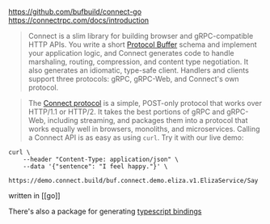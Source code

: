 https://github.com/bufbuild/connect-go
https://connectrpc.com/docs/introduction

> Connect is a slim library for building browser and gRPC-compatible HTTP APIs. You write a short [Protocol Buffer](https://developers.google.com/protocol-buffers) schema and implement your application logic, and Connect generates code to handle marshaling, routing, compression, and content type negotiation. It also generates an idiomatic, type-safe client. Handlers and clients support three protocols: gRPC, gRPC-Web, and Connect's own protocol.

> The [Connect protocol](https://connect.build/docs/protocol) is a simple, POST-only protocol that works over HTTP/1.1 or HTTP/2. It takes the best portions of gRPC and gRPC-Web, including streaming, and packages them into a protocol that works equally well in browsers, monoliths, and microservices. Calling a Connect API is as easy as using `curl`. Try it with our live demo:

```
curl \
    --header "Content-Type: application/json" \
    --data '{"sentence": "I feel happy."}' \
    https://demo.connect.build/buf.connect.demo.eliza.v1.ElizaService/Say
```

written in [[go]]

There's also a package for generating [typescript bindings](https://www.npmjs.com/package/@bufbuild/connect-web)